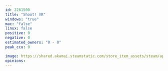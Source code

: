 ```yaml
---
id: 2261500
title: "Shoot! VR"
windows: "true"
mac: "false"
linux: false
positive: 0
negative: 0
estimated_owners: "0 - 0"
peak_ccu: 0

image: https://shared.akamai.steamstatic.com/store_item_assets/steam/apps/2261500/header.jpg?t=1673273783
opinions:
---
```

